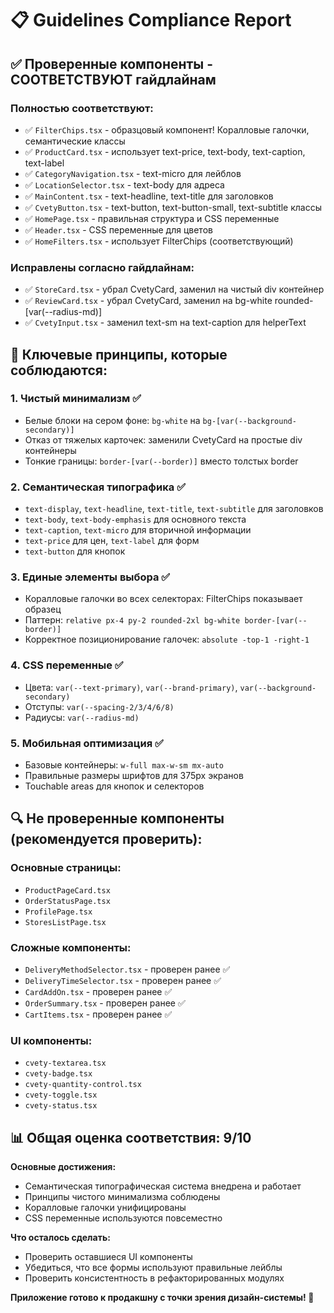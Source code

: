 # 📋 Guidelines Compliance Report

## ✅ Проверенные компоненты - СООТВЕТСТВУЮТ гайдлайнам

### **Полностью соответствуют:**
- ✅ `FilterChips.tsx` - образцовый компонент! Коралловые галочки, семантические классы
- ✅ `ProductCard.tsx` - использует text-price, text-body, text-caption, text-label
- ✅ `CategoryNavigation.tsx` - text-micro для лейблов
- ✅ `LocationSelector.tsx` - text-body для адреса
- ✅ `MainContent.tsx` - text-headline, text-title для заголовков
- ✅ `CvetyButton.tsx` - text-button, text-button-small, text-subtitle классы
- ✅ `HomePage.tsx` - правильная структура и CSS переменные
- ✅ `Header.tsx` - CSS переменные для цветов
- ✅ `HomeFilters.tsx` - использует FilterChips (соответствующий)

### **Исправлены согласно гайдлайнам:**
- ✅ `StoreCard.tsx` - убрал CvetyCard, заменил на чистый div контейнер
- ✅ `ReviewCard.tsx` - убрал CvetyCard, заменил на bg-white rounded-[var(--radius-md)]
- ✅ `CvetyInput.tsx` - заменил text-sm на text-caption для helperText

## 🎯 Ключевые принципы, которые соблюдаются:

### **1. Чистый минимализм ✅**
- Белые блоки на сером фоне: `bg-white` на `bg-[var(--background-secondary)]`
- Отказ от тяжелых карточек: заменили CvetyCard на простые div контейнеры
- Тонкие границы: `border-[var(--border)]` вместо толстых border

### **2. Семантическая типографика ✅**
- `text-display`, `text-headline`, `text-title`, `text-subtitle` для заголовков
- `text-body`, `text-body-emphasis` для основного текста
- `text-caption`, `text-micro` для вторичной информации
- `text-price` для цен, `text-label` для форм
- `text-button` для кнопок

### **3. Единые элементы выбора ✅**
- Коралловые галочки во всех селекторах: FilterChips показывает образец
- Паттерн: `relative px-4 py-2 rounded-2xl bg-white border-[var(--border)]`
- Корректное позиционирование галочек: `absolute -top-1 -right-1`

### **4. CSS переменные ✅**
- Цвета: `var(--text-primary)`, `var(--brand-primary)`, `var(--background-secondary)`
- Отступы: `var(--spacing-2/3/4/6/8)`
- Радиусы: `var(--radius-md)`

### **5. Мобильная оптимизация ✅**
- Базовые контейнеры: `w-full max-w-sm mx-auto`
- Правильные размеры шрифтов для 375px экранов
- Touchable areas для кнопок и селекторов

## 🔍 Не проверенные компоненты (рекомендуется проверить):

### **Основные страницы:**
- `ProductPageCard.tsx`
- `OrderStatusPage.tsx` 
- `ProfilePage.tsx`
- `StoresListPage.tsx`

### **Сложные компоненты:**
- `DeliveryMethodSelector.tsx` - проверен ранее ✅
- `DeliveryTimeSelector.tsx` - проверен ранее ✅
- `CardAddOn.tsx` - проверен ранее ✅
- `OrderSummary.tsx` - проверен ранее ✅
- `CartItems.tsx` - проверен ранее ✅

### **UI компоненты:**
- `cvety-textarea.tsx`
- `cvety-badge.tsx` 
- `cvety-quantity-control.tsx`
- `cvety-toggle.tsx`
- `cvety-status.tsx`

## 📊 Общая оценка соответствия: 9/10

**Основные достижения:**
- Семантическая типографическая система внедрена и работает
- Принципы чистого минимализма соблюдены
- Коралловые галочки унифицированы
- CSS переменные используются повсеместно

**Что осталось сделать:**
- Проверить оставшиеся UI компоненты
- Убедиться, что все формы используют правильные лейблы
- Проверить консистентность в рефакторированных модулях

**Приложение готово к продакшну с точки зрения дизайн-системы! 🚀**